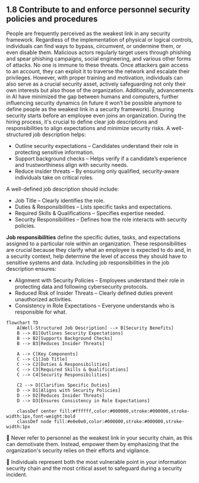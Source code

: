 ## 1.8 Contribute to and enforce personnel security policies and procedures ##

People are frequently perceived as the weakest link in any security framework. Regardless of the implementation of physical or logical controls, individuals can find ways to bypass, circumvent, or undermine them, or even disable them. Malicious actors regularly target users through phishing and spear phishing campaigns, social engineering, and various other forms of attacks. No one is immune to these threats. Once attackers gain access to an account, they can exploit it to traverse the network and escalate their privileges. However, with proper training and motivation, individuals can also serve as a crucial security asset, actively safeguarding not only their own interests but also those of the organization. Additionally, advancements in AI have minimized the gap between humans and computers, further influencing security dynamics (in future it won’t be possible anymore to define people as the weakest link in a security framework).
Ensuring security starts before an employee even joins an organization. During the hiring process, it's crucial to define clear job descriptions and responsibilities to align expectations and minimize security risks.
A well-structured job description helps:
- Outline security expectations – Candidates understand their role in protecting sensitive information.
- Support background checks – Helps verify if a candidate’s experience and trustworthiness align with security needs.
- Reduce insider threats – By ensuring only qualified, security-aware individuals take on critical roles.

A well-defined job description should include:
- Job Title – Clearly identifies the role.
- Duties & Responsibilities – Lists specific tasks and expectations.
- Required Skills & Qualifications – Specifies expertise needed.
- Security Responsibilities – Defines how the role interacts with security policies.

**Job responsibilities** define the specific duties, tasks, and expectations assigned to a particular role within an organization. These responsibilities are crucial because they clarify what an employee is expected to do and, in a security context, help determine the level of access they should have to sensitive systems and data.
Including job responsibilities in the job description ensures:
- Alignment with Security Policies – Employees understand their role in protecting data and following cybersecurity protocols.
- Reduced Risk of Insider Threats – Clearly defined duties prevent unauthorized activities.
- Consistency in Role Expectations – Everyone understands who is responsible for what.

```mermaid
flowchart TD
    A[Well-Structured Job Description] --> B[Security Benefits]
    B --> B1[Outlines Security Expectations]
    B --> B2[Supports Background Checks]
    B --> B3[Reduces Insider Threats]

    A --> C[Key Components]
    C --> C1[Job Title]
    C --> C2[Duties & Responsibilities]
    C --> C3[Required Skills & Qualifications]
    C --> C4[Security Responsibilities]

    C2 --> D[Clarifies Specific Duties]
    D --> D1[Aligns with Security Policies]
    D --> D2[Reduces Insider Threats]
    D --> D3[Ensures Consistency in Role Expectations]

    classDef center fill:#ffffff,color:#000000,stroke:#000000,stroke-width:1px,font-weight:bold
    classDef node fill:#e0e0e0,color:#000000,stroke:#000000,stroke-width:1px
```

:necktie: Never refer to personnel as the weakest link in your security chain, as this can demotivate them. Instead, empower them by emphasizing that the organization's security relies on their efforts and vigilance.

:brain: Individuals represent both the most vulnerable point in your information security chain and the most critical asset to safeguard during a security incident.

